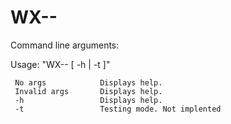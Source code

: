 # WX--
Command line arguments:

Usage: "WX-- [ -h  | -t ]"

     No args            Displays help.
     Invalid args       Displays help.
     -h                 Displays help.
     -t                 Testing mode. Not implented
